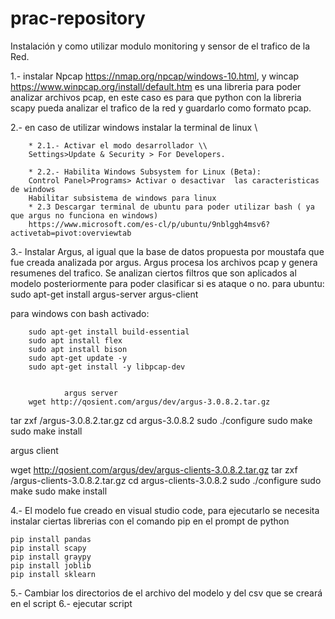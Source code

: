 # prac-repository

Instalación y como utilizar modulo monitoring y sensor de el trafico de la Red.

1.- instalar Npcap https://nmap.org/npcap/windows-10.html, y wincap https://www.winpcap.org/install/default.htm es una libreria para poder analizar archivos pcap, en este caso es para que python con la libreria scapy pueda  analizar el trafico de la red y guardarlo como formato pcap.



2.- en caso de utilizar windows instalar la terminal de linux \\
        
        * 2.1.- Activar el modo desarrollador \\
        Settings>Update & Security > For Developers.
        
        * 2.2.- Habilita Windows Subsystem for Linux (Beta):
        Control Panel>Programs> Activar o desactivar  las caracteristicas de windows
        Habilitar subsistema de windows para linux
        * 2.3 Descargar terminal de ubuntu para poder utilizar bash ( ya que argus no funciona en windows)
        https://www.microsoft.com/es-cl/p/ubuntu/9nblggh4msv6?activetab=pivot:overviewtab

3.- Instalar Argus, al igual que la base de datos propuesta por moustafa que fue creada analizada por argus.
Argus procesa los archivos pcap y genera resumenes del trafico. Se analizan ciertos filtros que son aplicados al modelo posteriormente para poder clasificar si es ataque o no.
para ubuntu: sudo apt-get install argus-server argus-client

para windows con bash activado: 

        sudo apt-get install build-essential
        sudo apt install flex
        sudo apt install bison
        sudo apt-get update -y
        sudo apt-get install -y libpcap-dev


                argus server
        wget http://qosient.com/argus/dev/argus-3.0.8.2.tar.gz
tar zxf /argus-3.0.8.2.tar.gz
cd argus-3.0.8.2
sudo ./configure
sudo make
sudo make install  

argus client

wget http://qosient.com/argus/dev/argus-clients-3.0.8.2.tar.gz
tar zxf /argus-clients-3.0.8.2.tar.gz
cd argus-clients-3.0.8.2
sudo ./configure
sudo make
sudo make install  

4.- El modelo fue creado en visual studio code, para ejecutarlo se necesita instalar ciertas librerias con el comando pip en el prompt de python

```
pip install pandas
pip install scapy
pip install graypy
pip install joblib
pip install sklearn

```
5.- Cambiar los directorios de el archivo del modelo y del csv que se creará en el script
6.- ejecutar script
